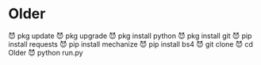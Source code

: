 # Older

😈 pkg update 
😈 pkg upgrade 
😈 pkg install python 
😈 pkg install git 
😈 pip install requests 
😈 pip install mechanize 
😈 pip install bs4
😈 git clone 
😈 cd Older
😈 python run.py
